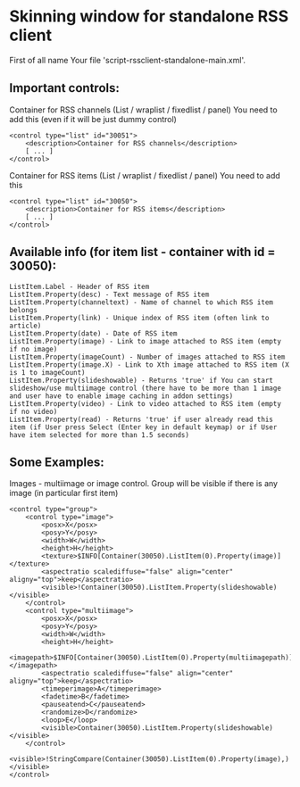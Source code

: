 # Skinning window for standalone RSS client

First of all name Your file 'script-rssclient-standalone-main.xml'.

## Important controls:

Container for RSS channels (List / wraplist / fixedlist / panel)
You need to add this (even if it will be just dummy control)

	<control type="list" id="30051">
		<description>Container for RSS channels</description>
		[ ... ]
	</control>
	
Container for RSS items (List / wraplist / fixedlist / panel)
You need to add this

	<control type="list" id="30050">
		<description>Container for RSS items</description>
		[ ... ]
	</control>
	
## Available info (for item list - container with id = 30050):
	
	ListItem.Label - Header of RSS item
	ListItem.Property(desc) - Text message of RSS item
	ListItem.Property(channeltext) - Name of channel to which RSS item belongs
	ListItem.Property(link) - Unique index of RSS item (often link to article)
	ListItem.Property(date) - Date of RSS item
	ListItem.Property(image) - Link to image attached to RSS item (empty if no image)
	ListItem.Property(imageCount) - Number of images attached to RSS item
	ListItem.Property(image.X) - Link to Xth image attached to RSS item (X is 1 to imageCount)
	ListItem.Property(slideshowable) - Returns 'true' if You can start slideshow/use multiimage control (there have to be more than 1 image and user have to enable image caching in addon settings)
	ListItem.Property(video) - Link to video attached to RSS item (empty if no video) 
	ListItem.Property(read) - Returns 'true' if user already read this item (if User press Select (Enter key in default keymap) or if User have item selected for more than 1.5 seconds)
	
## Some Examples:

Images - multiimage or image control. Group will be visible if there is any image (in particular first item)

	<control type="group">
		<control type="image">
			<posx>X</posx>
			<posy>Y</posy>
			<width>W</width>
			<height>H</height>
			<texture>$INFO[Container(30050).ListItem(0).Property(image)]</texture>
			<aspectratio scalediffuse="false" align="center" aligny="top">keep</aspectratio>
			<visible>!Container(30050).ListItem.Property(slideshowable)</visible>
		</control>	
		<control type="multiimage">
			<posx>X</posx>
			<posy>Y</posy>
			<width>W</width>
			<height>H</height>
			<imagepath>$INFO[Container(30050).ListItem(0).Property(multiimagepath)]</imagepath>
			<aspectratio scalediffuse="false" align="center" aligny="top">keep</aspectratio>
			<timeperimage>A</timeperimage>
			<fadetime>B</fadetime>
			<pauseatend>C</pauseatend>
			<randomize>D</randomize>
			<loop>E</loop>
			<visible>Container(30050).ListItem.Property(slideshowable)</visible>
		</control>
		<visible>!StringCompare(Container(30050).ListItem(0).Property(image),)</visible>
	</control>	
	
	